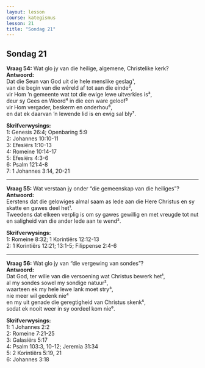 ```yaml
---
layout: lesson
course: kategismus
lesson: 21
title: "Sondag 21"
---
```


## Sondag 21

**Vraag 54:** Wat glo jy van die heilige, algemene, Christelike kerk?  
**Antwoord:**  
Dat die Seun van God uit die hele menslike geslag¹,  
van die begin van die wêreld af tot aan die einde²,  
vir Hom ’n gemeente wat tot die ewige lewe uitverkies is³,  
deur sy Gees en Woord⁴ in die een ware geloof⁵  
vir Hom vergader, beskerm en onderhou⁶,  
en dat ek daarvan ’n lewende lid is en ewig sal bly⁷.

**Skrifverwysings:**  
1: Genesis 26:4; Openbaring 5:9  
2: Johannes 10:10-11  
3: Efesiërs 1:10-13  
4: Romeine 10:14-17  
5: Efesiërs 4:3-6  
6: Psalm 121:4-8  
7: 1 Johannes 3:14, 20-21

---

**Vraag 55:** Wat verstaan jy onder “die gemeenskap van die heiliges”?  
**Antwoord:**  
Eerstens dat die gelowiges almal saam as lede aan die Here Christus en sy skatte en gawes deel het¹.  
Tweedens dat elkeen verplig is om sy gawes gewillig en met vreugde tot nut en saligheid van die ander lede aan te wend².

**Skrifverwysings:**  
1: Romeine 8:32; 1 Korintiërs 12:12-13  
2: 1 Korintiërs 12:21; 13:1-5; Filippense 2:4-6

---

**Vraag 56:** Wat glo jy van “die vergewing van sondes”?  
**Antwoord:**  
Dat God, ter wille van die versoening wat Christus bewerk het¹,  
al my sondes sowel my sondige natuur²,  
waarteen ek my hele lewe lank moet stry³,  
nie meer wil gedenk nie⁴  
en my uit genade die geregtigheid van Christus skenk⁵,  
sodat ek nooit weer in sy oordeel kom nie⁶.

**Skrifverwysings:**  
1: 1 Johannes 2:2  
2: Romeine 7:21-25  
3: Galasiërs 5:17  
4: Psalm 103:3, 10-12; Jeremia 31:34  
5: 2 Korintiërs 5:19, 21  
6: Johannes 3:18